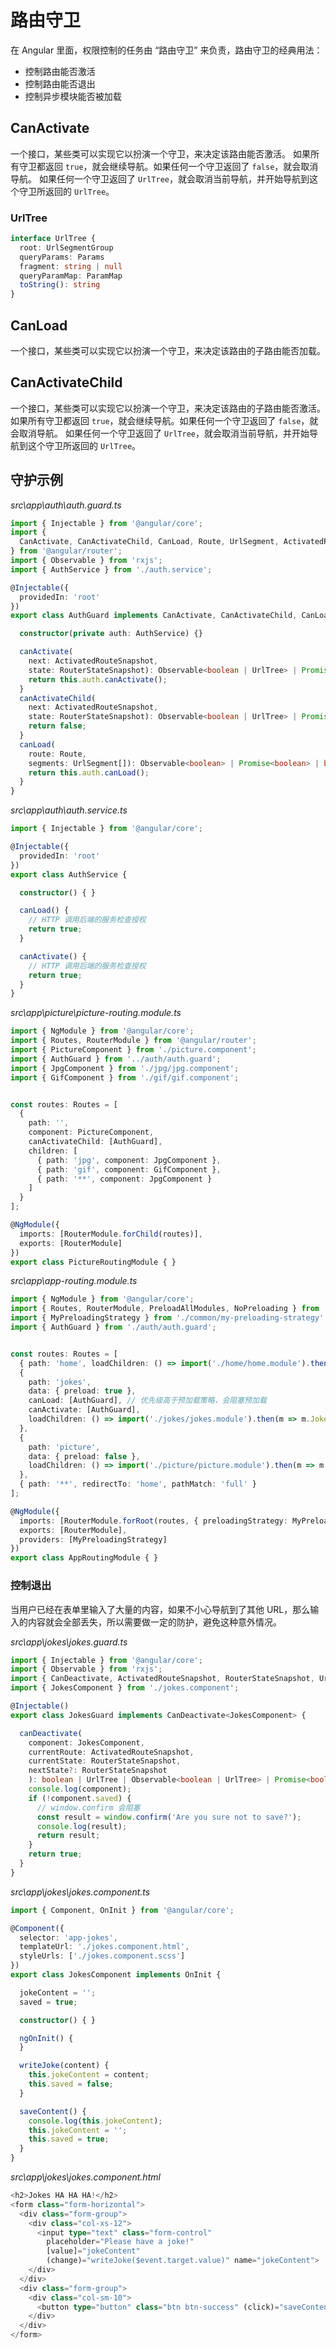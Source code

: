 

# 路由守卫

在 Angular 里面，权限控制的任务由 “路由守卫” 来负责，路由守卫的经典用法：

- 控制路由能否激活
- 控制路由能否退出
- 控制异步模块能否被加载

## CanActivate

一个接口，某些类可以实现它以扮演一个守卫，来决定该路由能否激活。 如果所有守卫都返回 `true`，就会继续导航。如果任何一个守卫返回了 `false`，就会取消导航。 如果任何一个守卫返回了 `UrlTree`，就会取消当前导航，并开始导航到这个守卫所返回的 `UrlTree`。

### UrlTree

```typescript
interface UrlTree {
  root: UrlSegmentGroup
  queryParams: Params
  fragment: string | null
  queryParamMap: ParamMap
  toString(): string
}
```

## CanLoad

一个接口，某些类可以实现它以扮演一个守卫，来决定该路由的子路由能否加载。

## CanActivateChild

一个接口，某些类可以实现它以扮演一个守卫，来决定该路由的子路由能否激活。 如果所有守卫都返回 `true`，就会继续导航。如果任何一个守卫返回了 `false`，就会取消导航。 如果任何一个守卫返回了 `UrlTree`，就会取消当前导航，并开始导航到这个守卫所返回的 `UrlTree`。

## 守护示例

*src\app\auth\auth.guard.ts*

```typescript
import { Injectable } from '@angular/core';
import {
  CanActivate, CanActivateChild, CanLoad, Route, UrlSegment, ActivatedRouteSnapshot, RouterStateSnapshot, UrlTree
} from '@angular/router';
import { Observable } from 'rxjs';
import { AuthService } from './auth.service';

@Injectable({
  providedIn: 'root'
})
export class AuthGuard implements CanActivate, CanActivateChild, CanLoad {

  constructor(private auth: AuthService) {}

  canActivate(
    next: ActivatedRouteSnapshot,
    state: RouterStateSnapshot): Observable<boolean | UrlTree> | Promise<boolean | UrlTree> | boolean | UrlTree {
    return this.auth.canActivate();
  }
  canActivateChild(
    next: ActivatedRouteSnapshot,
    state: RouterStateSnapshot): Observable<boolean | UrlTree> | Promise<boolean | UrlTree> | boolean | UrlTree {
    return false;
  }
  canLoad(
    route: Route,
    segments: UrlSegment[]): Observable<boolean> | Promise<boolean> | boolean {
    return this.auth.canLoad();
  }
}

```

*src\app\auth\auth.service.ts*

```typescript
import { Injectable } from '@angular/core';

@Injectable({
  providedIn: 'root'
})
export class AuthService {

  constructor() { }

  canLoad() {
    // HTTP 调用后端的服务检查授权
    return true;
  }

  canActivate() {
    // HTTP 调用后端的服务检查授权
    return true;
  }
}

```

*src\app\picture\picture-routing.module.ts*

```typescript
import { NgModule } from '@angular/core';
import { Routes, RouterModule } from '@angular/router';
import { PictureComponent } from './picture.component';
import { AuthGuard } from '../auth/auth.guard';
import { JpgComponent } from './jpg/jpg.component';
import { GifComponent } from './gif/gif.component';


const routes: Routes = [
  {
    path: '',
    component: PictureComponent,
    canActivateChild: [AuthGuard],
    children: [
      { path: 'jpg', component: JpgComponent },
      { path: 'gif', component: GifComponent },
      { path: '**', component: JpgComponent }
    ]
  }
];

@NgModule({
  imports: [RouterModule.forChild(routes)],
  exports: [RouterModule]
})
export class PictureRoutingModule { }

```

*src\app\app-routing.module.ts*

```typescript
import { NgModule } from '@angular/core';
import { Routes, RouterModule, PreloadAllModules, NoPreloading } from '@angular/router';
import { MyPreloadingStrategy } from './common/my-preloading-strategy';
import { AuthGuard } from './auth/auth.guard';


const routes: Routes = [
  { path: 'home', loadChildren: () => import('./home/home.module').then(m => m.HomeModule) },
  {
    path: 'jokes',
    data: { preload: true },
    canLoad: [AuthGuard], // 优先级高于预加载策略，会阻塞预加载
    canActivate: [AuthGuard],
    loadChildren: () => import('./jokes/jokes.module').then(m => m.JokesModule)
  },
  {
    path: 'picture',
    data: { preload: false },
    loadChildren: () => import('./picture/picture.module').then(m => m.PictureModule)
  },
  { path: '**', redirectTo: 'home', pathMatch: 'full' }
];

@NgModule({
  imports: [RouterModule.forRoot(routes, { preloadingStrategy: MyPreloadingStrategy })],
  exports: [RouterModule],
  providers: [MyPreloadingStrategy]
})
export class AppRoutingModule { }

```

### 控制退出

当用户已经在表单里输入了大量的内容，如果不小心导航到了其他 URL，那么输入的内容就会全部丢失，所以需要做一定的防护，避免这种意外情况。

*src\app\jokes\jokes.guard.ts*

```typescript
import { Injectable } from '@angular/core';
import { Observable } from 'rxjs';
import { CanDeactivate, ActivatedRouteSnapshot, RouterStateSnapshot, UrlTree } from '@angular/router';
import { JokesComponent } from './jokes.component';

@Injectable()
export class JokesGuard implements CanDeactivate<JokesComponent> {

  canDeactivate(
    component: JokesComponent,
    currentRoute: ActivatedRouteSnapshot,
    currentState: RouterStateSnapshot,
    nextState?: RouterStateSnapshot
    ): boolean | UrlTree | Observable<boolean | UrlTree> | Promise<boolean | UrlTree> {
    console.log(component);
    if (!component.saved) {
      // window.confirm 会阻塞
      const result = window.confirm('Are you sure not to save?');
      console.log(result);
      return result;
    }
    return true;
  }
}

```

*src\app\jokes\jokes.component.ts*

```typescript
import { Component, OnInit } from '@angular/core';

@Component({
  selector: 'app-jokes',
  templateUrl: './jokes.component.html',
  styleUrls: ['./jokes.component.scss']
})
export class JokesComponent implements OnInit {

  jokeContent = '';
  saved = true;

  constructor() { }

  ngOnInit() {
  }

  writeJoke(content) {
    this.jokeContent = content;
    this.saved = false;
  }

  saveContent() {
    console.log(this.jokeContent);
    this.jokeContent = '';
    this.saved = true;
  }
}

```

*src\app\jokes\jokes.component.html*

```typescript
<h2>Jokes HA HA HA!</h2>
<form class="form-horizontal">
  <div class="form-group">
    <div class="col-xs-12">
      <input type="text" class="form-control" 
		placeholder="Please have a joke!" 
        [value]="jokeContent" 
        (change)="writeJoke($event.target.value)" name="jokeContent">
    </div>
  </div>
  <div class="form-group">
    <div class="col-sm-10">
      <button type="button" class="btn btn-success" (click)="saveContent()">提交</button>
    </div>
  </div>
</form>

```

